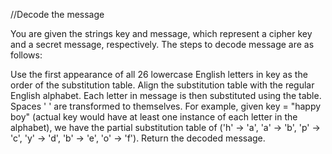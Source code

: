 //Decode the message

You are given the strings key and message, which represent a cipher key and a secret message, respectively. 
The steps to decode message are as follows:

Use the first appearance of all 26 lowercase English letters in key as the order of the substitution table.
Align the substitution table with the regular English alphabet.
Each letter in message is then substituted using the table.
Spaces ' ' are transformed to themselves.
For example, given key = "happy boy" (actual key would have at least one instance of each letter in the alphabet), we have the partial substitution table of ('h' -> 'a', 'a' -> 'b', 'p' -> 'c', 'y' -> 'd', 'b' -> 'e', 'o' -> 'f').
Return the decoded message.
